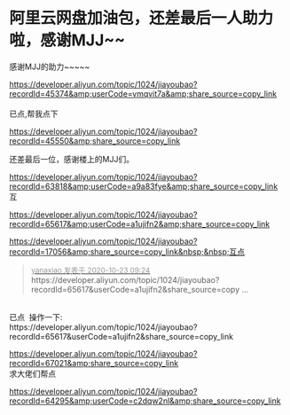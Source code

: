 # 阿里云网盘加油包，还差最后一人助力啦，感谢MJJ~~


感谢MJJ的助力~~~~~

https://developer.aliyun.com/topic/1024/jiayoubao?recordId=45374&amp;userCode=vmqvit7a&amp;share_source=copy_link<br />
<br />
已点,帮我点下

https://developer.aliyun.com/topic/1024/jiayoubao?recordId=45550&amp;share_source=copy_link

还差最后一位，感谢楼上的MJJ们。

https://developer.aliyun.com/topic/1024/jiayoubao?recordId=63818&amp;userCode=a9a83fye&amp;share_source=copy_link<br />
互<img src="static/image/smiley/yct/003.gif" smilieid="50" border="0" alt="" />

https://developer.aliyun.com/topic/1024/jiayoubao?recordId=65617&amp;userCode=a1ujifn2&amp;share_source=copy_link

https://developer.aliyun.com/topic/1024/jiayoubao?recordId=17056&amp;share_source=copy_link&nbsp;&nbsp;互点<img id="aimg_deFW0" onclick="zoom(this, this.src, 0, 0, 0)" class="zoom" src="https://cdn.jsdelivr.net/gh/hishis/forum-master/public/images/patch.gif" onmouseover="img_onmouseoverfunc(this)" onload="thumbImg(this)" border="0" alt="" />

<div class="quote"><blockquote><font size="2"><a href="https://www.hostloc.com/forum.php?mod=redirect&amp;goto=findpost&amp;pid=9339440&amp;ptid=757288" target="_blank"><font color="#999999">yanaxiao 发表于 2020-10-23 09:24</font></a></font><br />
https://developer.aliyun.com/topic/1024/jiayoubao?recordId=65617&amp;userCode=a1ujifn2&amp;share_source=copy ...</blockquote></div><br />
已点&nbsp;&nbsp;操作一下:<br />
https://developer.aliyun.com/topic/1024/jiayoubao?recordId=65617&amp;userCode=a1ujifn2&amp;share_source=copy_link<img id="aimg_N9t27" onclick="zoom(this, this.src, 0, 0, 0)" class="zoom" src="https://cdn.jsdelivr.net/gh/hishis/forum-master/public/images/patch.gif" onmouseover="img_onmouseoverfunc(this)" onload="thumbImg(this)" border="0" alt="" />

https://developer.aliyun.com/topic/1024/jiayoubao?recordId=67021&amp;share_source=copy_link<br />
求大佬们帮点

https://developer.aliyun.com/topic/1024/jiayoubao?recordId=64295&amp;userCode=c2dqw2nl&amp;share_source=copy_link
